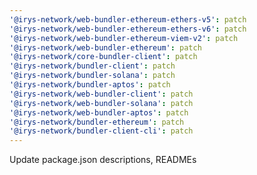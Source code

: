 ```yaml
---
'@irys-network/web-bundler-ethereum-ethers-v5': patch
'@irys-network/web-bundler-ethereum-ethers-v6': patch
'@irys-network/web-bundler-ethereum-viem-v2': patch
'@irys-network/web-bundler-ethereum': patch
'@irys-network/core-bundler-client': patch
'@irys-network/bundler-client': patch
'@irys-network/bundler-solana': patch
'@irys-network/bundler-aptos': patch
'@irys-network/web-bundler-client': patch
'@irys-network/web-bundler-solana': patch
'@irys-network/web-bundler-aptos': patch
'@irys-network/bundler-ethereum': patch
'@irys-network/bundler-client-cli': patch
---
```


Update package.json descriptions, READMEs
